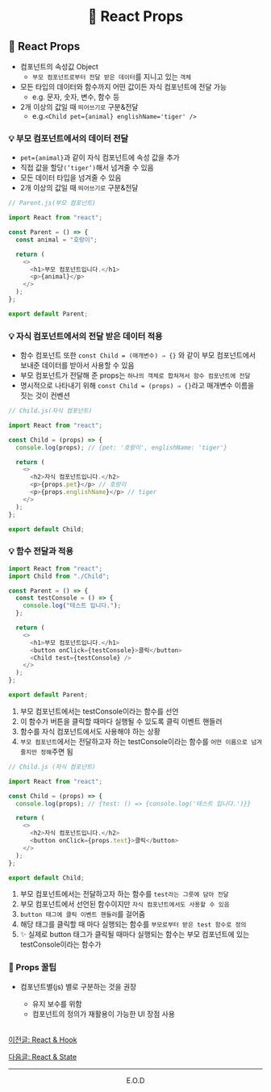 # <p align="center"> 🧢 React Props

## 🧢 React Props

- 컴포넌트의 속성값 Object
  - `부모 컴포넌트로부터 전달 받은 데이터`를 지니고 있는 `객체`
- 모든 타입의 데이터와 함수까지 어떤 값이든 자식 컴포넌트에 전달 가능
  - e.g. 문자, 숫자, 변수, 함수 등
- 2개 이상의 값일 때 `띄어쓰기로` 구분&전달
  - e.g.`<Child pet={animal} englishName='tiger' />`

### 💡 부모 컴포넌트에서의 데이터 전달

- `pet={animal}`과 같이 자식 컴포넌트에 속성 값을 추가
- 직접 값을 할당`(’tiger’)`해서 넘겨줄 수 있음
- 모든 데이터 타입을 넘겨줄 수 있음
- 2개 이상의 값일 때 `띄어쓰기로` 구분&전달

```javascript
// Parent.js(부모 컴포넌트)

import React from "react";

const Parent = () => {
  const animal = "호랑이";

  return (
    <>
      <h1>부모 컴포넌트입니다.</h1>
      <p>{animal}</p>
    </>
  );
};

export default Parent;
```

### 💡 자식 컴포넌트에서의 전달 받은 데이터 적용

- 함수 컴포넌트 또한 `const Child = (매개변수) ⇒ {}` 와 같이 부모 컴포넌트에서 보내준 데이터를 받아서 사용할 수 있음
- 부모 컴포넌트가 전달해 준 props는 `하나의 객체로 합쳐져서 함수 컴포넌트에 전달`
- 명시적으로 나타내기 위해 `const Child = (props) ⇒ {}`라고 매개변수 이름을 짓는 것이 컨벤션

```javascript
// Child.js(자식 컴포넌트)

import React from "react";

const Child = (props) => {
  console.log(props); // {pet: '호랑이', englishName: 'tiger'}

  return (
    <>
      <h2>자식 컴포넌트입니다.</h2>
      <p>{props.pet}</p> // 호랑이
      <p>{props.englishName}</p> // tiger
    </>
  );
};

export default Child;
```

### 💡 함수 전달과 적용

```javascript
import React from "react";
import Child from "./Child";

const Parent = () => {
  const testConsole = () => {
    console.log("테스트 입니다.");
  };

  return (
    <>
      <h1>부모 컴포넌트입니다.</h1>
      <button onClick={testConsole}>클릭</button>
      <Child test={testConsole} />
    </>
  );
};

export default Parent;
```

1.  부모 컴포넌트에서는 testConsole이라는 함수를 선언
2.  이 함수가 버튼을 클릭할 때마다 실행될 수 있도록 클릭 이벤트 핸들러
3.  함수를 자식 컴포넌트에서도 사용해야 하는 상황
4.  `부모 컴포넌트`에서는 전달하고자 하는 testConsole이라는 함수를 `어떤 이름으로 넘겨줄지만 정해`주면 됨

```javascript
// Child.js (자식 컴포넌트)

import React from "react";

const Child = (props) => {
  console.log(props); // {test: () => {console.log('테스트 입니다.')}}

  return (
    <>
      <h2>자식 컴포넌트입니다.</h2>
      <button onClick={props.test}>클릭</button>
    </>
  );
};

export default Child;
```

1. 부모 컴포넌트에서는 전달하고자 하는 함수를 `test라는 그릇에 담아 전달`
2. 부모 컴포넌트에서 선언된 함수이지만 `자식 컴포넌트에서도 사용할 수 있음`
3. `button 태그에 클릭 이벤트 핸들러`를 걸어줌
4. 해당 태그를 클릭할 때 마다 실행되는 함수를 `부모로부터 받은 test 함수로 정의`
5. ✨ 실제로 button 태그가 클릭될 때마다 실행되는 함수는 부모 컴포넌트에 있는 testConsole이라는 함수가

### 🍯 Props 꿀팁

- 컴포넌트별(js) 별로 구분하는 것을 권장

  - 유지 보수를 위함
  - 컴포넌트의 정의가 재활용이 가능한 UI 장점 사용

  <br>

<a href=""> 이전글: React & Hook </a>

<a href=""> 다음글: React & State </a>

<hr>
<p align="center"> E.O.D
